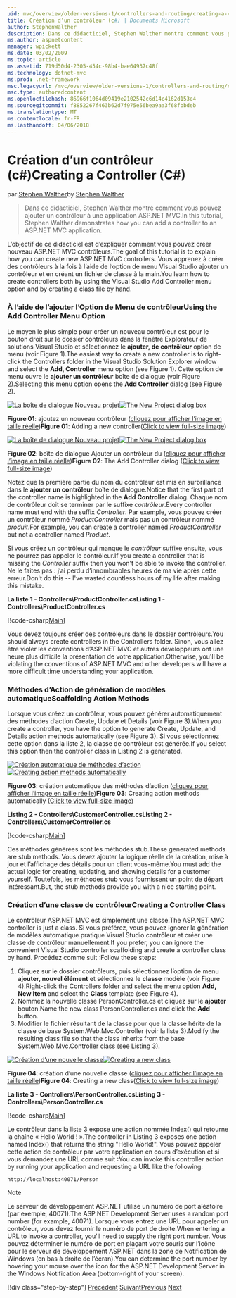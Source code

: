 ```yaml
---
uid: mvc/overview/older-versions-1/controllers-and-routing/creating-a-controller-cs
title: Création d’un contrôleur (c#) | Documents Microsoft
author: StephenWalther
description: Dans ce didacticiel, Stephen Walther montre comment vous pouvez ajouter un contrôleur à une application ASP.NET MVC.
ms.author: aspnetcontent
manager: wpickett
ms.date: 03/02/2009
ms.topic: article
ms.assetid: 719d50d4-2305-454c-98b4-bae64937c48f
ms.technology: dotnet-mvc
ms.prod: .net-framework
msc.legacyurl: /mvc/overview/older-versions-1/controllers-and-routing/creating-a-controller-cs
msc.type: authoredcontent
ms.openlocfilehash: 86966f1064d09419e2102542c6d14c4162d153e4
ms.sourcegitcommit: f8852267f463b62d7f975e56bea9aa3f68fbbdeb
ms.translationtype: MT
ms.contentlocale: fr-FR
ms.lasthandoff: 04/06/2018
---
```

<a name="creating-a-controller-c"></a><span data-ttu-id="ec7ff-103">Création d’un contrôleur (c#)</span><span class="sxs-lookup"><span data-stu-id="ec7ff-103">Creating a Controller (C#)</span></span>
====================
<span data-ttu-id="ec7ff-104">par [Stephen Walther](https://github.com/StephenWalther)</span><span class="sxs-lookup"><span data-stu-id="ec7ff-104">by [Stephen Walther](https://github.com/StephenWalther)</span></span>

> <span data-ttu-id="ec7ff-105">Dans ce didacticiel, Stephen Walther montre comment vous pouvez ajouter un contrôleur à une application ASP.NET MVC.</span><span class="sxs-lookup"><span data-stu-id="ec7ff-105">In this tutorial, Stephen Walther demonstrates how you can add a controller to an ASP.NET MVC application.</span></span>


<span data-ttu-id="ec7ff-106">L’objectif de ce didacticiel est d’expliquer comment vous pouvez créer nouveau ASP.NET MVC contrôleurs.</span><span class="sxs-lookup"><span data-stu-id="ec7ff-106">The goal of this tutorial is to explain how you can create new ASP.NET MVC controllers.</span></span> <span data-ttu-id="ec7ff-107">Vous apprenez à créer des contrôleurs à la fois à l’aide de l’option de menu Visual Studio ajouter un contrôleur et en créant un fichier de classe à la main.</span><span class="sxs-lookup"><span data-stu-id="ec7ff-107">You learn how to create controllers both by using the Visual Studio Add Controller menu option and by creating a class file by hand.</span></span>

### <a name="using-the-add-controller-menu-option"></a><span data-ttu-id="ec7ff-108">À l’aide de l’ajouter l’Option de Menu de contrôleur</span><span class="sxs-lookup"><span data-stu-id="ec7ff-108">Using the Add Controller Menu Option</span></span>

<span data-ttu-id="ec7ff-109">Le moyen le plus simple pour créer un nouveau contrôleur est pour le bouton droit sur le dossier contrôleurs dans la fenêtre Explorateur de solutions Visual Studio et sélectionnez le **ajouter, de contrôleur** option de menu (voir Figure 1).</span><span class="sxs-lookup"><span data-stu-id="ec7ff-109">The easiest way to create a new controller is to right-click the Controllers folder in the Visual Studio Solution Explorer window and select the **Add, Controller** menu option (see Figure 1).</span></span> <span data-ttu-id="ec7ff-110">Cette option de menu ouvre le **ajouter un contrôleur** boîte de dialogue (voir Figure 2).</span><span class="sxs-lookup"><span data-stu-id="ec7ff-110">Selecting this menu option opens the **Add Controller** dialog (see Figure 2).</span></span>


<span data-ttu-id="ec7ff-111">[![La boîte de dialogue Nouveau projet](creating-a-controller-cs/_static/image1.jpg)](creating-a-controller-cs/_static/image1.png)</span><span class="sxs-lookup"><span data-stu-id="ec7ff-111">[![The New Project dialog box](creating-a-controller-cs/_static/image1.jpg)](creating-a-controller-cs/_static/image1.png)</span></span>

<span data-ttu-id="ec7ff-112">**Figure 01**: ajoutez un nouveau contrôleur ([cliquez pour afficher l’image en taille réelle](creating-a-controller-cs/_static/image2.png))</span><span class="sxs-lookup"><span data-stu-id="ec7ff-112">**Figure 01**: Adding a new controller([Click to view full-size image](creating-a-controller-cs/_static/image2.png))</span></span>


<span data-ttu-id="ec7ff-113">[![La boîte de dialogue Nouveau projet](creating-a-controller-cs/_static/image2.jpg)](creating-a-controller-cs/_static/image3.png)</span><span class="sxs-lookup"><span data-stu-id="ec7ff-113">[![The New Project dialog box](creating-a-controller-cs/_static/image2.jpg)](creating-a-controller-cs/_static/image3.png)</span></span>

<span data-ttu-id="ec7ff-114">**Figure 02**: boîte de dialogue Ajouter un contrôleur du ([cliquez pour afficher l’image en taille réelle](creating-a-controller-cs/_static/image4.png))</span><span class="sxs-lookup"><span data-stu-id="ec7ff-114">**Figure 02**: The Add Controller dialog ([Click to view full-size image](creating-a-controller-cs/_static/image4.png))</span></span>


<span data-ttu-id="ec7ff-115">Notez que la première partie du nom du contrôleur est mis en surbrillance dans le **ajouter un contrôleur** boîte de dialogue.</span><span class="sxs-lookup"><span data-stu-id="ec7ff-115">Notice that the first part of the controller name is highlighted in the **Add Controller** dialog.</span></span> <span data-ttu-id="ec7ff-116">Chaque nom de contrôleur doit se terminer par le suffixe *contrôleur*.</span><span class="sxs-lookup"><span data-stu-id="ec7ff-116">Every controller name must end with the suffix *Controller*.</span></span> <span data-ttu-id="ec7ff-117">Par exemple, vous pouvez créer un contrôleur nommé *ProductController* mais pas un contrôleur nommé *produit*.</span><span class="sxs-lookup"><span data-stu-id="ec7ff-117">For example, you can create a controller named *ProductController* but not a controller named *Product*.</span></span>


<span data-ttu-id="ec7ff-118">Si vous créez un contrôleur qui manque le *contrôleur* suffixe ensuite, vous ne pourrez pas appeler le contrôleur.</span><span class="sxs-lookup"><span data-stu-id="ec7ff-118">If you create a controller that is missing the *Controller* suffix then you won't be able to invoke the controller.</span></span> <span data-ttu-id="ec7ff-119">Ne le faites pas : j’ai perdu d’innombrables heures de ma vie après cette erreur.</span><span class="sxs-lookup"><span data-stu-id="ec7ff-119">Don't do this -- I've wasted countless hours of my life after making this mistake.</span></span>


<span data-ttu-id="ec7ff-120">**La liste 1 - Controllers\ProductController.cs**</span><span class="sxs-lookup"><span data-stu-id="ec7ff-120">**Listing 1 - Controllers\ProductController.cs**</span></span>

[!code-csharp[Main](creating-a-controller-cs/samples/sample1.cs)]

<span data-ttu-id="ec7ff-121">Vous devez toujours créer des contrôleurs dans le dossier contrôleurs.</span><span class="sxs-lookup"><span data-stu-id="ec7ff-121">You should always create controllers in the Controllers folder.</span></span> <span data-ttu-id="ec7ff-122">Sinon, vous allez être violer les conventions d’ASP.NET MVC et autres développeurs ont une heure plus difficile la présentation de votre application.</span><span class="sxs-lookup"><span data-stu-id="ec7ff-122">Otherwise, you'll be violating the conventions of ASP.NET MVC and other developers will have a more difficult time understanding your application.</span></span>

### <a name="scaffolding-action-methods"></a><span data-ttu-id="ec7ff-123">Méthodes d’Action de génération de modèles automatique</span><span class="sxs-lookup"><span data-stu-id="ec7ff-123">Scaffolding Action Methods</span></span>

<span data-ttu-id="ec7ff-124">Lorsque vous créez un contrôleur, vous pouvez générer automatiquement des méthodes d’action Create, Update et Details (voir Figure 3).</span><span class="sxs-lookup"><span data-stu-id="ec7ff-124">When you create a controller, you have the option to generate Create, Update, and Details action methods automatically (see Figure 3).</span></span> <span data-ttu-id="ec7ff-125">Si vous sélectionnez cette option dans la liste 2, la classe de contrôleur est générée.</span><span class="sxs-lookup"><span data-stu-id="ec7ff-125">If you select this option then the controller class in Listing 2 is generated.</span></span>


<span data-ttu-id="ec7ff-126">[![Création automatique de méthodes d’action](creating-a-controller-cs/_static/image3.jpg)](creating-a-controller-cs/_static/image5.png)</span><span class="sxs-lookup"><span data-stu-id="ec7ff-126">[![Creating action methods automatically](creating-a-controller-cs/_static/image3.jpg)](creating-a-controller-cs/_static/image5.png)</span></span>

<span data-ttu-id="ec7ff-127">**Figure 03**: création automatique des méthodes d’action ([cliquez pour afficher l’image en taille réelle](creating-a-controller-cs/_static/image6.png))</span><span class="sxs-lookup"><span data-stu-id="ec7ff-127">**Figure 03**: Creating action methods automatically ([Click to view full-size image](creating-a-controller-cs/_static/image6.png))</span></span>


<span data-ttu-id="ec7ff-128">**Listing 2 - Controllers\CustomerController.cs**</span><span class="sxs-lookup"><span data-stu-id="ec7ff-128">**Listing 2 - Controllers\CustomerController.cs**</span></span>

[!code-csharp[Main](creating-a-controller-cs/samples/sample2.cs)]

<span data-ttu-id="ec7ff-129">Ces méthodes générées sont les méthodes stub.</span><span class="sxs-lookup"><span data-stu-id="ec7ff-129">These generated methods are stub methods.</span></span> <span data-ttu-id="ec7ff-130">Vous devez ajouter la logique réelle de la création, mise à jour et l’affichage des détails pour un client vous-même.</span><span class="sxs-lookup"><span data-stu-id="ec7ff-130">You must add the actual logic for creating, updating, and showing details for a customer yourself.</span></span> <span data-ttu-id="ec7ff-131">Toutefois, les méthodes stub vous fournissent un point de départ intéressant.</span><span class="sxs-lookup"><span data-stu-id="ec7ff-131">But, the stub methods provide you with a nice starting point.</span></span>

### <a name="creating-a-controller-class"></a><span data-ttu-id="ec7ff-132">Création d’une classe de contrôleur</span><span class="sxs-lookup"><span data-stu-id="ec7ff-132">Creating a Controller Class</span></span>

<span data-ttu-id="ec7ff-133">Le contrôleur ASP.NET MVC est simplement une classe.</span><span class="sxs-lookup"><span data-stu-id="ec7ff-133">The ASP.NET MVC controller is just a class.</span></span> <span data-ttu-id="ec7ff-134">Si vous préférez, vous pouvez ignorer la génération de modèles automatique pratique Visual Studio contrôleur et créer une classe de contrôleur manuellement.</span><span class="sxs-lookup"><span data-stu-id="ec7ff-134">If you prefer, you can ignore the convenient Visual Studio controller scaffolding and create a controller class by hand.</span></span> <span data-ttu-id="ec7ff-135">Procédez comme suit :</span><span class="sxs-lookup"><span data-stu-id="ec7ff-135">Follow these steps:</span></span>

1. <span data-ttu-id="ec7ff-136">Cliquez sur le dossier contrôleurs, puis sélectionnez l’option de menu **ajouter, nouvel élément** et sélectionnez le **classe** modèle (voir Figure 4).</span><span class="sxs-lookup"><span data-stu-id="ec7ff-136">Right-click the Controllers folder and select the menu option **Add, New Item** and select the **Class** template (see Figure 4).</span></span>
2. <span data-ttu-id="ec7ff-137">Nommez la nouvelle classe PersonController.cs et cliquez sur le **ajouter** bouton.</span><span class="sxs-lookup"><span data-stu-id="ec7ff-137">Name the new class PersonController.cs and click the **Add** button.</span></span>
3. <span data-ttu-id="ec7ff-138">Modifier le fichier résultant de la classe pour que la classe hérite de la classe de base System.Web.Mvc.Controller (voir la liste 3).</span><span class="sxs-lookup"><span data-stu-id="ec7ff-138">Modify the resulting class file so that the class inherits from the base System.Web.Mvc.Controller class (see Listing 3).</span></span>


<span data-ttu-id="ec7ff-139">[![Création d’une nouvelle classe](creating-a-controller-cs/_static/image4.jpg)](creating-a-controller-cs/_static/image7.png)</span><span class="sxs-lookup"><span data-stu-id="ec7ff-139">[![Creating a new class](creating-a-controller-cs/_static/image4.jpg)](creating-a-controller-cs/_static/image7.png)</span></span>

<span data-ttu-id="ec7ff-140">**Figure 04**: création d’une nouvelle classe ([cliquez pour afficher l’image en taille réelle](creating-a-controller-cs/_static/image8.png))</span><span class="sxs-lookup"><span data-stu-id="ec7ff-140">**Figure 04**: Creating a new class([Click to view full-size image](creating-a-controller-cs/_static/image8.png))</span></span>


<span data-ttu-id="ec7ff-141">**La liste 3 - Controllers\PersonController.cs**</span><span class="sxs-lookup"><span data-stu-id="ec7ff-141">**Listing 3 - Controllers\PersonController.cs**</span></span>

[!code-csharp[Main](creating-a-controller-cs/samples/sample3.cs)]

<span data-ttu-id="ec7ff-142">Le contrôleur dans la liste 3 expose une action nommée Index() qui retourne la chaîne « Hello World ! ».</span><span class="sxs-lookup"><span data-stu-id="ec7ff-142">The controller in Listing 3 exposes one action named Index() that returns the string "Hello World!".</span></span> <span data-ttu-id="ec7ff-143">Vous pouvez appeler cette action de contrôleur par votre application en cours d’exécution et si vous demandez une URL comme suit :</span><span class="sxs-lookup"><span data-stu-id="ec7ff-143">You can invoke this controller action by running your application and requesting a URL like the following:</span></span>

`http://localhost:40071/Person`

> [!NOTE]
> 
> <span data-ttu-id="ec7ff-144">Le serveur de développement ASP.NET utilise un numéro de port aléatoire (par exemple, 40071).</span><span class="sxs-lookup"><span data-stu-id="ec7ff-144">The ASP.NET Development Server uses a random port number (for example, 40071).</span></span> <span data-ttu-id="ec7ff-145">Lorsque vous entrez une URL pour appeler un contrôleur, vous devez fournir le numéro de port de droite.</span><span class="sxs-lookup"><span data-stu-id="ec7ff-145">When entering a URL to invoke a controller, you'll need to supply the right port number.</span></span> <span data-ttu-id="ec7ff-146">Vous pouvez déterminer le numéro de port en plaçant votre souris sur l’icône pour le serveur de développement ASP.NET dans la zone de Notification de Windows (en bas à droite de l’écran).</span><span class="sxs-lookup"><span data-stu-id="ec7ff-146">You can determine the port number by hovering your mouse over the icon for the ASP.NET Development Server in the Windows Notification Area (bottom-right of your screen).</span></span>
> 
> [!div class="step-by-step"]
> <span data-ttu-id="ec7ff-147">[Précédent](adding-dynamic-content-to-a-cached-page-cs.md)
> [Suivant](creating-an-action-cs.md)</span><span class="sxs-lookup"><span data-stu-id="ec7ff-147">[Previous](adding-dynamic-content-to-a-cached-page-cs.md)
[Next](creating-an-action-cs.md)</span></span>
